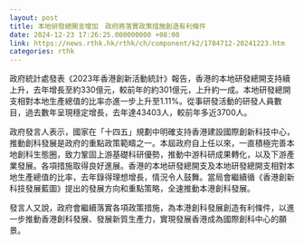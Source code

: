 ```yaml
---
layout: post
title: 本地研發總開支增加　政府將落實政策措施創造有利條件
date: 2024-12-23 17:26:25.000000000 +08:00
link: https://news.rthk.hk/rthk/ch/component/k2/1784712-20241223.htm
categories: rthk
---
```


政府統計處發表《2023年香港創新活動統計》報告，香港的本地研發總開支持續上升，去年增長至約330億元，較前年的約301億元，上升約一成。本地研發總開支相對本地生產總值的比率亦進一步上升至1.11%。從事研發活動的研發人員數目，過去數年呈現穩定增長，去年達43403人，較前年多近3700人。

政府發言人表示，國家在「十四五」規劃中明確支持香港建設國際創新科技中心，推動創科發展是政府的重點政策範疇之一。本屆政府自上任以來，一直積極完善本地創科生態圈，致力鞏固上游基礎科研優勢，推動中游科研成果轉化，以及下游產業發展。各項措施取得良好進展。香港的本地研發總開支及本地研發總開支相對本地生產總值的比率，去年錄得理想增長，情況令人鼓舞。當局會繼續循《香港創新科技發展藍圖》提出的發展方向和重點策略，全速推動本港創科發展。

發言人又說，政府會繼續落實各項政策措施，為本港創科發展創造有利條件，以進一步推動香港創科發展、發展新質生產力，實現發展香港成為國際創科中心的願景。
